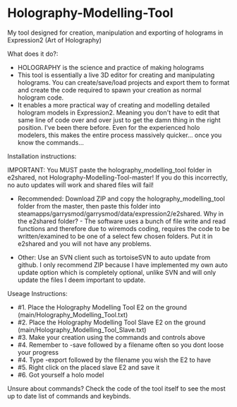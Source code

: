 # Holography-Modelling-Tool
My tool designed for creation, manipulation and exporting of holograms in Expression2 (Art of Holography)

What does it do?:
  - HOLOGRAPHY is the science and practice of making holograms
  - This tool is essentially a live 3D editor for creating and manipulating holograms. You can create/save/load projects and export them to format and create the code required to spawn your creation as normal hologram code.
  - It enables a more practical way of creating and modelling detailed hologram models in Expression2. Meaning you don't have to edit that same line of code over and over just to get the damn thing in the right position. I've been there before. Even for the experienced holo modelers, this makes the entire process massively quicker... once you know the commands...

Installation instructions:
  
  IMPORTANT: You MUST paste the holography_modelling_tool folder in e2shared, not Holography-Modelling-Tool-master! If you do this incorrectly, no auto updates will work and shared files will fail!
  
  - Recommended:
  Download ZIP and copy the holography_modelling_tool folder from the master, then paste this folder into steamapps/garrysmod/garrysmod/data/expression2/e2shared.
  Why in the e2shared folder? - The software uses a bunch of file write and read functions and therefore due to wiremods coding, requires the code to be written/examined to be one of a select few chosen folders. Put it in e2shared and you will not have any problems.
  
  - Other:
  Use an SVN client such as tortoiseSVN to auto update from github. I only recommend ZIP because I have implemented my own auto update option which is completely optional, unlike SVN and will only update the files I deem important to update.

Useage Instructions:
  - #1. Place the Holography Modelling Tool E2 on the ground (main/Holography_Modelling_Tool.txt)
  - #2. Place the Holography Modelling Tool Slave E2 on the ground (main/Holography_Modelling_Tool_Slave.txt)
  - #3. Make your creation using the commands and controls above
  - #4. Remember to -save followed by a filename often so you dont loose your progress
  - #4. Type -export followed by the filename you wish the E2 to have
  - #5. Right click on the placed slave E2 and save it
  - #6. Got yourself a holo model
  
Unsure about commands? Check the code of the tool itself to see the most up to date list of commands and keybinds.

